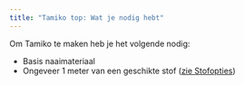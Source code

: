 ```yaml
---
title: "Tamiko top: Wat je nodig hebt"
---
```


Om Tamiko te maken heb je het volgende nodig:

- Basis naaimateriaal
- Ongeveer 1 meter van een geschikte stof ([zie Stofopties](/docs/designs/tamiko/fabric))
